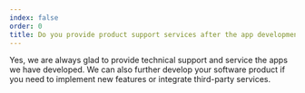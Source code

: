 ```yaml
---
index: false
order: 0
title: Do you provide product support services after the app development is complete?
---
```

Yes, we are always glad to provide technical support and service the apps we have developed. We can also further develop your software product if you need to implement new features or integrate third-party services.